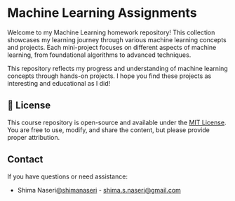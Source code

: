 # Machine Learning Assignments

Welcome to my Machine Learning homework repository! This collection showcases my learning journey through various machine learning concepts and projects. Each mini-project focuses on different aspects of machine learning, from foundational algorithms to advanced techniques.

This repository reflects my progress and understanding of machine learning concepts through hands-on projects. I hope you find these projects as interesting and educational as I did!

## 📄 License

This course repository is open-source and available under the [MIT License](LICENSE). You are free to use, modify, and share the content, but please provide proper attribution.

## Contact

If you have questions or need assistance:
- Shima Naseri[@shimanaseri](https://github.com/shimanaseri) - shima.s.naseri@gmail.com
